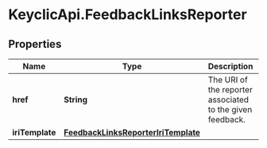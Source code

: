 # KeyclicApi.FeedbackLinksReporter

## Properties
Name | Type | Description | Notes
------------ | ------------- | ------------- | -------------
**href** | **String** | The URI of the reporter associated to the given feedback. | [optional] 
**iriTemplate** | [**FeedbackLinksReporterIriTemplate**](FeedbackLinksReporterIriTemplate.md) |  | [optional] 


